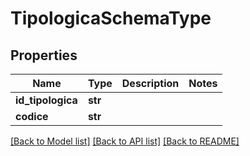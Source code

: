 # TipologicaSchemaType

## Properties
Name | Type | Description | Notes
------------ | ------------- | ------------- | -------------
**id_tipologica** | **str** |  | 
**codice** | **str** |  | 

[[Back to Model list]](../README.md#documentation-for-models) [[Back to API list]](../README.md#documentation-for-api-endpoints) [[Back to README]](../README.md)

